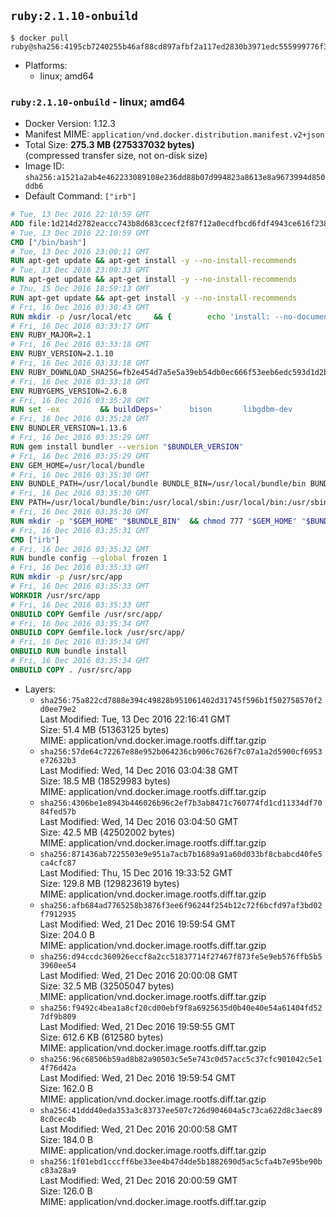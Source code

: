 ## `ruby:2.1.10-onbuild`

```console
$ docker pull ruby@sha256:4195cb7240255b46af88cd897afbf2a117ed2830b3971edc555999776f3648b0
```

-	Platforms:
	-	linux; amd64

### `ruby:2.1.10-onbuild` - linux; amd64

-	Docker Version: 1.12.3
-	Manifest MIME: `application/vnd.docker.distribution.manifest.v2+json`
-	Total Size: **275.3 MB (275337032 bytes)**  
	(compressed transfer size, not on-disk size)
-	Image ID: `sha256:a1521a2ab4e462233089108e236dd88b07d994823a8613e8a9673994d850ddb6`
-	Default Command: `["irb"]`

```dockerfile
# Tue, 13 Dec 2016 22:10:59 GMT
ADD file:1d214d2782eaccc743b8d683ccecf2f87f12a0ecdfbcd6fdf4943ce616f23870 in / 
# Tue, 13 Dec 2016 22:10:59 GMT
CMD ["/bin/bash"]
# Tue, 13 Dec 2016 23:00:11 GMT
RUN apt-get update && apt-get install -y --no-install-recommends 		ca-certificates 		curl 		wget 	&& rm -rf /var/lib/apt/lists/*
# Tue, 13 Dec 2016 23:00:33 GMT
RUN apt-get update && apt-get install -y --no-install-recommends 		bzr 		git 		mercurial 		openssh-client 		subversion 				procps 	&& rm -rf /var/lib/apt/lists/*
# Thu, 15 Dec 2016 18:59:13 GMT
RUN apt-get update && apt-get install -y --no-install-recommends 		autoconf 		automake 		bzip2 		file 		g++ 		gcc 		imagemagick 		libbz2-dev 		libc6-dev 		libcurl4-openssl-dev 		libdb-dev 		libevent-dev 		libffi-dev 		libgdbm-dev 		libgeoip-dev 		libglib2.0-dev 		libjpeg-dev 		libkrb5-dev 		liblzma-dev 		libmagickcore-dev 		libmagickwand-dev 		libmysqlclient-dev 		libncurses-dev 		libpng-dev 		libpq-dev 		libreadline-dev 		libsqlite3-dev 		libssl-dev 		libtool 		libwebp-dev 		libxml2-dev 		libxslt-dev 		libyaml-dev 		make 		patch 		xz-utils 		zlib1g-dev 	&& rm -rf /var/lib/apt/lists/*
# Fri, 16 Dec 2016 03:30:43 GMT
RUN mkdir -p /usr/local/etc 	&& { 		echo 'install: --no-document'; 		echo 'update: --no-document'; 	} >> /usr/local/etc/gemrc
# Fri, 16 Dec 2016 03:33:17 GMT
ENV RUBY_MAJOR=2.1
# Fri, 16 Dec 2016 03:33:18 GMT
ENV RUBY_VERSION=2.1.10
# Fri, 16 Dec 2016 03:33:18 GMT
ENV RUBY_DOWNLOAD_SHA256=fb2e454d7a5e5a39eb54db0ec666f53eeb6edc593d1d2b970ae4d150b831dd20
# Fri, 16 Dec 2016 03:33:18 GMT
ENV RUBYGEMS_VERSION=2.6.8
# Fri, 16 Dec 2016 03:35:28 GMT
RUN set -ex 		&& buildDeps=' 		bison 		libgdbm-dev 		ruby 	' 	&& apt-get update 	&& apt-get install -y --no-install-recommends $buildDeps 	&& rm -rf /var/lib/apt/lists/* 		&& wget -O ruby.tar.gz "https://cache.ruby-lang.org/pub/ruby/${RUBY_MAJOR%-rc}/ruby-$RUBY_VERSION.tar.gz" 	&& echo "$RUBY_DOWNLOAD_SHA256 *ruby.tar.gz" | sha256sum -c - 		&& mkdir -p /usr/src/ruby 	&& tar -xzf ruby.tar.gz -C /usr/src/ruby --strip-components=1 	&& rm ruby.tar.gz 		&& cd /usr/src/ruby 		&& { 		echo '#define ENABLE_PATH_CHECK 0'; 		echo; 		cat file.c; 	} > file.c.new 	&& mv file.c.new file.c 		&& autoconf 	&& ./configure --disable-install-doc --enable-shared 	&& make -j"$(nproc)" 	&& make install 		&& apt-get purge -y --auto-remove $buildDeps 	&& cd / 	&& rm -r /usr/src/ruby 		&& gem update --system "$RUBYGEMS_VERSION"
# Fri, 16 Dec 2016 03:35:28 GMT
ENV BUNDLER_VERSION=1.13.6
# Fri, 16 Dec 2016 03:35:29 GMT
RUN gem install bundler --version "$BUNDLER_VERSION"
# Fri, 16 Dec 2016 03:35:29 GMT
ENV GEM_HOME=/usr/local/bundle
# Fri, 16 Dec 2016 03:35:30 GMT
ENV BUNDLE_PATH=/usr/local/bundle BUNDLE_BIN=/usr/local/bundle/bin BUNDLE_SILENCE_ROOT_WARNING=1 BUNDLE_APP_CONFIG=/usr/local/bundle
# Fri, 16 Dec 2016 03:35:30 GMT
ENV PATH=/usr/local/bundle/bin:/usr/local/sbin:/usr/local/bin:/usr/sbin:/usr/bin:/sbin:/bin
# Fri, 16 Dec 2016 03:35:30 GMT
RUN mkdir -p "$GEM_HOME" "$BUNDLE_BIN" 	&& chmod 777 "$GEM_HOME" "$BUNDLE_BIN"
# Fri, 16 Dec 2016 03:35:31 GMT
CMD ["irb"]
# Fri, 16 Dec 2016 03:35:32 GMT
RUN bundle config --global frozen 1
# Fri, 16 Dec 2016 03:35:33 GMT
RUN mkdir -p /usr/src/app
# Fri, 16 Dec 2016 03:35:33 GMT
WORKDIR /usr/src/app
# Fri, 16 Dec 2016 03:35:33 GMT
ONBUILD COPY Gemfile /usr/src/app/
# Fri, 16 Dec 2016 03:35:34 GMT
ONBUILD COPY Gemfile.lock /usr/src/app/
# Fri, 16 Dec 2016 03:35:34 GMT
ONBUILD RUN bundle install
# Fri, 16 Dec 2016 03:35:34 GMT
ONBUILD COPY . /usr/src/app
```

-	Layers:
	-	`sha256:75a822cd7888e394c49828b951061402d31745f596b1f502758570f2d0ee79e2`  
		Last Modified: Tue, 13 Dec 2016 22:16:41 GMT  
		Size: 51.4 MB (51363125 bytes)  
		MIME: application/vnd.docker.image.rootfs.diff.tar.gzip
	-	`sha256:57de64c72267e88e952b064236cb906c7626f7c07a1a2d5900cf6953e72632b3`  
		Last Modified: Wed, 14 Dec 2016 03:04:38 GMT  
		Size: 18.5 MB (18529983 bytes)  
		MIME: application/vnd.docker.image.rootfs.diff.tar.gzip
	-	`sha256:4306be1e8943b446026b96c2ef7b3ab8471c760774fd1cd11334df7084fed57b`  
		Last Modified: Wed, 14 Dec 2016 03:04:50 GMT  
		Size: 42.5 MB (42502002 bytes)  
		MIME: application/vnd.docker.image.rootfs.diff.tar.gzip
	-	`sha256:871436ab7225503e9e951a7acb7b1689a91a60d033bf8cbabcd40fe5ca4cfc87`  
		Last Modified: Thu, 15 Dec 2016 19:33:52 GMT  
		Size: 129.8 MB (129823619 bytes)  
		MIME: application/vnd.docker.image.rootfs.diff.tar.gzip
	-	`sha256:afb684ad7765258b3876f3ee6f96244f254b12c72f6bcfd97af3bd02f7912935`  
		Last Modified: Wed, 21 Dec 2016 19:59:54 GMT  
		Size: 204.0 B  
		MIME: application/vnd.docker.image.rootfs.diff.tar.gzip
	-	`sha256:d94ccdc360926eccf8a2cc51837714f27467f873fe5e9eb576ffb5b53960ee54`  
		Last Modified: Wed, 21 Dec 2016 20:00:08 GMT  
		Size: 32.5 MB (32505047 bytes)  
		MIME: application/vnd.docker.image.rootfs.diff.tar.gzip
	-	`sha256:f9492c4bea1a8cf20cd00ebf9f8a6925635d0b40e40e54a61404fd527df9b809`  
		Last Modified: Wed, 21 Dec 2016 19:59:55 GMT  
		Size: 612.6 KB (612580 bytes)  
		MIME: application/vnd.docker.image.rootfs.diff.tar.gzip
	-	`sha256:96c68506b59ad8b82a90503c5e5e743c0d57acc5c37cfc901042c5e14f76d42a`  
		Last Modified: Wed, 21 Dec 2016 19:59:54 GMT  
		Size: 162.0 B  
		MIME: application/vnd.docker.image.rootfs.diff.tar.gzip
	-	`sha256:41ddd40eda353a3c83737ee507c726d904604a5c73ca622d8c3aec898c0cec4b`  
		Last Modified: Wed, 21 Dec 2016 20:00:58 GMT  
		Size: 184.0 B  
		MIME: application/vnd.docker.image.rootfs.diff.tar.gzip
	-	`sha256:1f01ebd1cccff6be33ee4b47d4de5b1882690d5ac5cfa4b7e95be90bc83a28a9`  
		Last Modified: Wed, 21 Dec 2016 20:00:59 GMT  
		Size: 126.0 B  
		MIME: application/vnd.docker.image.rootfs.diff.tar.gzip
